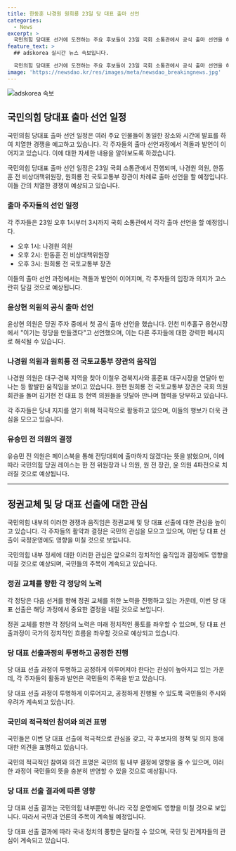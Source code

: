 ```yaml
---
title: 한동훈 나경원 원희룡 23일 당 대표 출마 선언
categories:
  - News
excerpt: >
  국민의힘 당대표 선거에 도전하는 주요 후보들이 23일 국회 소통관에서 공식 출마 선언을 하였다. 나경원 의원과 원희룡 전 국토교통부 장관은 오후 1시와 3시에, 한동훈 전 비상대책위원장은 오후 2시에 출마 선언을 했다. 해당 후보들은 지역 방문과 현역 의원과의 만남 등을 통해 당권 레이스를 치열하게 펼치고 있다. 4명의 후보들이 레이스에 참여할 것으로 전망되고 있으며, 각자의 출마 선언 과정에서 견제 발언이 예상된다.
feature_text: >
  ## adskorea 실시간 뉴스 속보입니다.

  국민의힘 당대표 선거에 도전하는 주요 후보들이 23일 국회 소통관에서 공식 출마 선언을 하였다. 나경원 의원과 원희룡 전 국토교통부 장관은 오후 1시와 3시에, 한동훈 전 비상대책위원장은 오후 2시에 출마 선언을 했다. 해당 후보들은 지역 방문과 현역 의원과의 만남 등을 통해 당권 레이스를 치열하게 펼치고 있다. 4명의 후보들이 레이스에 참여할 것으로 전망되고 있으며, 각자의 출마 선언 과정에서 견제 발언이 예상된다.
image: 'https://newsdao.kr/res/images/meta/newsdao_breakingnews.jpg'
---
```


<p><img src="https://newsdao.kr/res/images/meta/newsdao_breakingnews.jpg" alt="adskorea 속보" /></p>

<h2 data-ke-size="size26">국민의힘 당대표 출마 선언 일정</h2>

<p>국민의힘 당대표 출마 선언 일정은 여러 주요 인물들이 동일한 장소와 시간에 발표를 하여 치열한 경쟁을 예고하고 있습니다. 각 주자들의 출마 선언과정에서 격돌과 발언이 이어지고 있습니다. 이에 대한 자세한 내용을 알아보도록 하겠습니다.</p>

<p data-ke-size="size16">국민의힘 당대표 출마 선언 일정은 23일 국회 소통관에서 진행되며, 나경원 의원, 한동훈 전 비상대책위원장, 원희룡 전 국토교통부 장관이 차례로 출마 선언을 할 예정입니다. 이들 간의 치열한 경쟁이 예상되고 있습니다.</p>

<h3 data-ke-size="size24"><b>출마 주자들의 선언 일정</b></h3>

<p>각 주자들은 23일 오후 1시부터 3시까지 국회 소통관에서 각각 출마 선언을 할 예정입니다. </p>

<ul>
  <li>오후 1시: 나경원 의원</li>
  <li>오후 2시: 한동훈 전 비상대책위원장</li>
  <li>오후 3시: 원희룡 전 국토교통부 장관</li>
</ul>

<p data-ke-size="size16">이들의 출마 선언 과정에서는 격돌과 발언이 이어지며, 각 주자들의 입장과 의지가 고스란히 담길 것으로 예상됩니다.</p>

<h3 data-ke-size="size24"><b>윤상현 의원의 공식 출마 선언</b></h3>

<p>윤상현 의원은 당권 주자 중에서 첫 공식 출마 선언을 했습니다. 인천 미추홀구 용현시장에서 "이기는 정당을 만들겠다"고 선언했으며, 이는 다른 주자들에 대한 강력한 메시지로 해석될 수 있습니다.</p>

<h3 data-ke-size="size24"><b>나경원 의원과 원희룡 전 국토교통부 장관의 움직임</b></h3>

<p>나경원 의원은 대구·경북 지역을 찾아 이철우 경북지사와 홍준표 대구시장을 연달아 만나는 등 활발한 움직임을 보이고 있습니다. 한편 원희룡 전 국토교통부 장관은 국회 의원회관을 돌며 김기현 전 대표 등 현역 의원들을 잇달아 만나며 협력을 당부하고 있습니다.</p>

<p data-ke-size="size16">각 주자들은 당내 지지를 얻기 위해 적극적으로 활동하고 있으며, 이들의 행보가 더욱 관심을 모으고 있습니다.</p>

<h3 data-ke-size="size24"><b>유승민 전 의원의 결정</b></h3>

<p>유승민 전 의원은 페이스북을 통해 전당대회에 출마하지 않겠다는 뜻을 밝혔으며, 이에 따라 국민의힘 당권 레이스는 한 전 위원장과 나 의원, 원 전 장관, 윤 의원 4파전으로 치러질 것으로 예상됩니다.</p>

<hr>

<h2 data-ke-size="size26">정권교체 및 당 대표 선출에 대한 관심</h2>

<p>국민의힘 내부의 이러한 경쟁과 움직임은 정권교체 및 당 대표 선출에 대한 관심을 높이고 있습니다. 각 주자들의 활약과 결정은 국민의 관심을 모으고 있으며, 이번 당 대표 선출이 국정운영에도 영향을 미칠 것으로 보입니다.</p>

<p data-ke-size="size16">국민의힘 내부 정세에 대한 이러한 관심은 앞으로의 정치적인 움직임과 결정에도 영향을 미칠 것으로 예상되며, 국민들의 주목이 계속되고 있습니다.</p>

<h3 data-ke-size="size24"><b>정권 교체를 향한 각 정당의 노력</b></h3>

<p>각 정당은 다음 선거를 향해 정권 교체를 위한 노력을 진행하고 있는 가운데, 이번 당 대표 선출은 해당 과정에서 중요한 결정을 내릴 것으로 보입니다.</p>

<p data-ke-size="size16">정권 교체를 향한 각 정당의 노력은 미래 정치적인 풍토를 좌우할 수 있으며, 당 대표 선출과정이 국가의 정치적인 흐름을 좌우할 것으로 예상되고 있습니다.</p>

<h3 data-ke-size="size24"><b>당 대표 선출과정의 투명하고 공정한 진행</b></h3>

<p>당 대표 선출 과정이 투명하고 공정하게 이루어져야 한다는 관심이 높아지고 있는 가운데, 각 주자들의 활동과 발언은 국민들의 주목을 받고 있습니다.</p>

<p data-ke-size="size16">당 대표 선출 과정이 투명하게 이루어지고, 공정하게 진행될 수 있도록 국민들의 주시와 우려가 계속되고 있습니다.</p>

<h3 data-ke-size="size24"><b>국민의 적극적인 참여와 의견 표명</b></h3>

<p>국민들은 이번 당 대표 선출에 적극적으로 관심을 갖고, 각 후보자의 정책 및 의지 등에 대한 의견을 표명하고 있습니다. </p>

<p data-ke-size="size16">국민의 적극적인 참여와 의견 표명은 국민의 힘 내부 결정에 영향을 줄 수 있으며, 이러한 과정이 국민들의 뜻을 충분히 반영할 수 있을 것으로 예상됩니다.</p>

<h3 data-ke-size="size24"><b>당 대표 선출 결과에 따른 영향</b></h3>

<p>당 대표 선출 결과는 국민의힘 내부뿐만 아니라 국정 운영에도 영향을 미칠 것으로 보입니다. 따라서 국민과 언론의 주목이 계속될 예정입니다.</p>

<p data-ke-size="size16">당 대표 선출 결과에 따라 국내 정치의 풍향은 달라질 수 있으며, 국민 및 관계자들의 관심이 계속되고 있습니다.</p>

